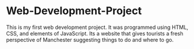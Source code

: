 # Web-Development-Project
This is my first web development project. It was programmed using HTML, CSS, and elements of JavaScript. Its a website that gives tourists a fresh perspective of Manchester suggesting things to do and where to go.
